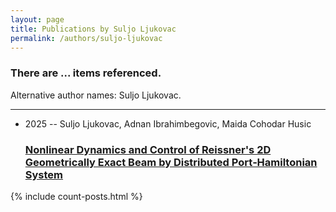 ```yaml
---
layout: page
title: Publications by Suljo Ljukovac
permalink: /authors/suljo-ljukovac
---
```


<h3 id="number-posts">There are ... items referenced.</h3>
<p id='info-authors'>Alternative author names: Suljo Ljukovac.</p>
<hr />
<ul class="post-list">
<li><span class='post-meta'>2025 -- Suljo Ljukovac, Adnan Ibrahimbegovic, Maida Cohodar Husic</span><h3><a class='post-link' href="{{ site.baseurl }}/nonlinear-dynamics-and-control-of-reissner-s-2d-geometrically-exact-beam-by-distributed-port-hamiltonian-system">Nonlinear Dynamics and Control of Reissner's 2D Geometrically Exact Beam by Distributed Port‐Hamiltonian System</a></h3></li>

</ul>
{% include count-posts.html %}
